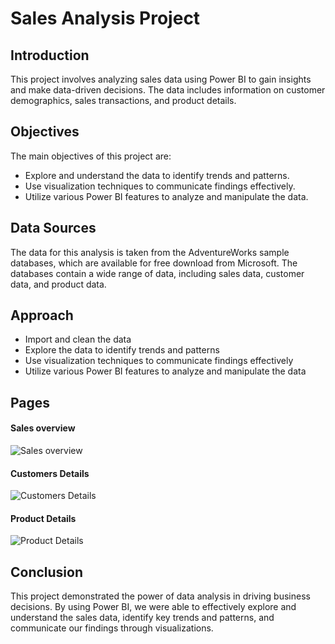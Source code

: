 # Sales Analysis Project

## Introduction

This project involves analyzing sales data using Power BI to gain insights and make data-driven decisions. The data includes information on customer demographics, sales transactions, and product details.

## Objectives

The main objectives of this project are:

- Explore and understand the data to identify trends and patterns.
- Use visualization techniques to communicate findings effectively.
- Utilize various Power BI features to analyze and manipulate the data.

## Data Sources

The data for this analysis is taken from the AdventureWorks sample databases, which are available for free download from Microsoft. The databases contain a wide range of data, including sales data, customer data, and product data.

## Approach

- Import and clean the data
- Explore the data to identify trends and patterns
- Use visualization techniques to communicate findings effectively
- Utilize various Power BI features to analyze and manipulate the data

## Pages

#### Sales overview
![Sales overview](https://user-images.githubusercontent.com/79795377/210180660-d3b9e844-11f5-4b66-ae07-6df8ae0c3971.png)

#### Customers Details
![Customers Details](https://user-images.githubusercontent.com/79795377/210180696-484d78d8-eee7-497b-9f8c-29904977d1f6.png)

#### Product Details
![Product Details](https://user-images.githubusercontent.com/79795377/210180731-b0a5e3de-65eb-402d-91a0-ae8fe20cc3d1.png)

## Conclusion

This project demonstrated the power of data analysis in driving business decisions. By using Power BI, we were able to effectively explore and understand the sales data, identify key trends and patterns, and communicate our findings through visualizations.
